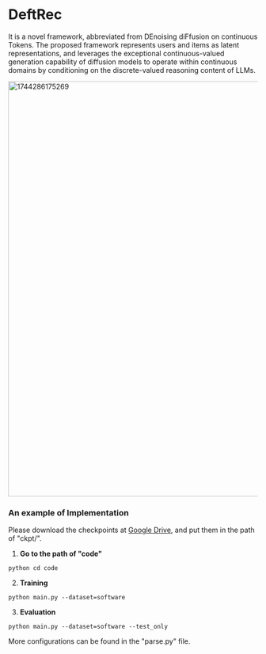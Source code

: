 # DeftRec
It is a novel framework, abbreviated from DEnoising diFfusion on continuous Tokens. The proposed framework represents users and items as latent representations, and leverages the exceptional continuous-valued generation capability of diffusion models to operate within continuous domains by conditioning on the discrete-valued reasoning content of LLMs.

<img width="839" alt="1744286175269" src="https://github.com/user-attachments/assets/b79d3630-8859-44a9-a906-a3b0db94d215" />

### An example of Implementation

Please download the checkpoints at [Google Drive](https://drive.google.com/drive/folders/1CEZyrFMcTbCz2LO8Tm6L1oF9VPqqy9-K?usp=drive_link), and put them in the path of "ckpt/".

1. **Go to the path of "code"**
```
python cd code
```

2. **Training**
```
python main.py --dataset=software
```

3. **Evaluation**
```
python main.py --dataset=software --test_only
```

More configurations can be found in the "parse.py" file.
